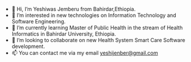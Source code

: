 - 👋 Hi, I’m Yeshiwas Jemberu from Bahirdar,Ethiopia.
- 👀 I’m interested in new technologies on Information Technology and Software Engineering.
- 🌱 I’m currently learning Master of Public Health in the stream of Health Informatics in Bahirdar University, Ethiopia.
- 💞️ I’m looking to collaborate on new Health System Smart Care Software development.
- 📫 You can contact me via my email yeshijenber@gmail.com

